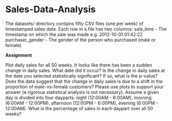 # Sales-Data-Analysis
The datasets/ directory contains fifty CSV files (one per week) of timestamped sales data. Each row in a file has two columns:  sale_time - The timestamp on which the sale was made e.g. 2012-10-01 01:42:22 purchaser_gender - The gender of the person who purchased (male or female)


**Assignment**


Plot daily sales for all 50 weeks.
It looks like there has been a sudden change in daily sales. What date did it occur?
Is the change in daily sales at the date you selected statistically significant? If so, what is the p-value?
Does the data suggest that the change in daily sales is due to a shift in the proportion of male-vs-female customers? Please use plots to support your answer (a rigorous statistical analysis is not necessary).
Assume a given day is divided into four dayparts:
night (12:00AM - 6:00AM),
morning (6:00AM - 12:00PM),
afternoon (12:00PM - 6:00PM),
evening (6:00PM - 12:00AM).
What is the percentage of sales in each daypart over all 50 weeks?
